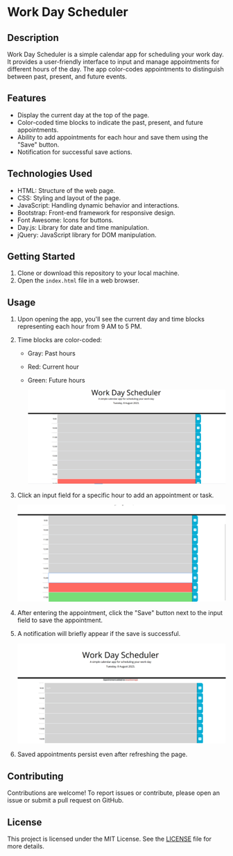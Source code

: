 # Work Day Scheduler

## Description

Work Day Scheduler is a simple calendar app for scheduling your work day. It provides a user-friendly interface to input and manage appointments for different hours of the day. The app color-codes appointments to distinguish between past, present, and future events.

## Features

- Display the current day at the top of the page.
- Color-coded time blocks to indicate the past, present, and future appointments.
- Ability to add appointments for each hour and save them using the "Save" button.
- Notification for successful save actions.

## Technologies Used

- HTML: Structure of the web page.
- CSS: Styling and layout of the page.
- JavaScript: Handling dynamic behavior and interactions.
- Bootstrap: Front-end framework for responsive design.
- Font Awesome: Icons for buttons.
- Day.js: Library for date and time manipulation.
- jQuery: JavaScript library for DOM manipulation.

## Getting Started

1. Clone or download this repository to your local machine.
2. Open the `index.html` file in a web browser.

## Usage

1. Upon opening the app, you'll see the current day and time blocks representing each hour from 9 AM to 5 PM.
2. Time blocks are color-coded:

   - Gray: Past hours
   - Red: Current hour
   - Green: Future hours

     ![first](./images/first.png)

3. Click an input field for a specific hour to add an appointment or task.

   ![second](./images/second.png)

4. After entering the appointment, click the "Save" button next to the input field to save the appointment.
5. A notification will briefly appear if the save is successful.

   ![third](./images/third.png)

6. Saved appointments persist even after refreshing the page.

## Contributing

Contributions are welcome! To report issues or contribute, please open an issue or submit a pull request on GitHub.

## License

This project is licensed under the MIT License. See the [LICENSE](LICENSE) file for more details.
